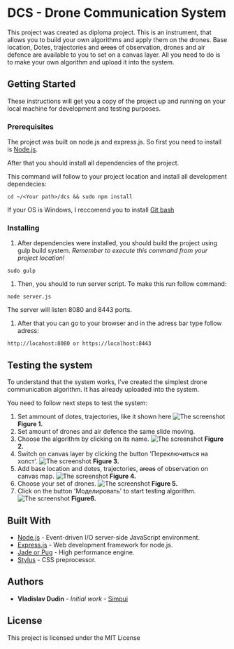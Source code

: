 # DCS - Drone Communication System

This project was created as diploma project. This is an instrument, that allows you to build your own algorithms and apply them on the drones. Base location, Dotes, trajectories and ~~areas~~ of observation, drones and air defence are available to you to set on a canvas layer. All you need to do is to make your own algorithm and upload it into the system.

## Getting Started

These instructions will get you a copy of the project up and running on your local machine for development and testing purposes.

### Prerequisites

The project was built on node.js and express.js. So first you need to install is [Node.js](https://nodejs.org/en/).

After that you should install all dependencies of the project.

This command will follow to your project location and install all development dependecies:
```
cd ~/<Your path>/dcs && sudo npm install
```

If your OS is Windows, I reccomend you to install [Git bash](https://git-for-windows.github.io/)

### Installing

1. After dependencies were installed, you should build the project using gulp build system. _Remember to execute this command from your project location!_

```
sudo gulp
```

1. Then, you should to run server script. To make this run follow command:

```
node server.js
```
The server will listen 8080 and 8443 ports.

1. After that you can go to your browser and in the adress bar type follow adress:

```
http://locahost:8080 or https://localhost:8443
```

## Testing the system

To understand that the system works, I've created the simplest drone communication algorithm. It has already uploaded into the system.

You need to follow next steps to test the system:

1. Set ammount of dotes, trajectories, like it shown here
![The screenshot](https://image.ibb.co/mio7fa/1_Step.png)
**Figure 1.**
1. Set amount of drones and air defence the same slide moving.
1. Choose the algorithm by clicking on its name.
![The screenshot](https://image.ibb.co/fg4PRF/2_Step.png)
**Figure 2.**
1. Switch on canvas layer by clicking the button 'Переключиться на холст'.
![The screenshot](http://image.prntscr.com/image/f9de6d1b443946c7b7b0c61147164c7f.png)
**Figure 3.**
1. Add base location and dotes, trajectories, ~~areas~~ of observation on canvas map.
![The screenshot](http://image.prntscr.com/image/e3a93bab813049c0947c47c9ce4e364f.png)
**Figure 4.**
1. Choose your set of drones.
![The screenshot](http://image.prntscr.com/image/de479b49fcf74ae5b509d3ec6df5ea62.png)
**Figure 5.**
1. Click on the button 'Моделировать' to start testing algorithm.
![The screenshot](http://image.prntscr.com/image/eb849ac0895a403ebc7054d2b6236e3b.png)
**Figure6.**

## Built With

* [Node.js](https://nodejs.org/) - Event-driven I/O server-side JavaScript environment.
* [Express.js](https://expressjs.com/) - Web development framework for node.js.
* [Jade or Pug](https://github.com/pugjs/pug) - High performance engine.
* [Stylus](stylus-lang.com/) - CSS preprocessor.

## Authors

* **Vladislav Dudin** - *Initial work* - [Simpui](https://github.com/Sumpui)

## License

This project is licensed under the MIT License
